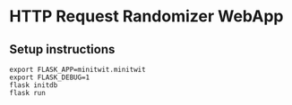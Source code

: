# HTTP Request Randomizer WebApp


## Setup instructions
    export FLASK_APP=minitwit.minitwit
    export FLASK_DEBUG=1
    flask initdb
    flask run
